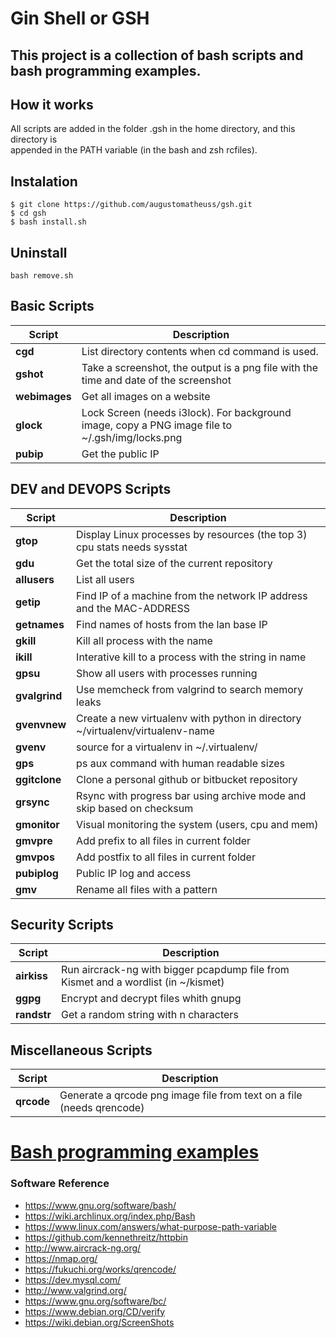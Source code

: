 # Gin Shell or GSH   
 
## This project is a collection of bash scripts and bash programming examples.   

## How it works  
All scripts are added in the folder .gsh in the home directory, and this directory is  
appended in the PATH variable (in the bash and zsh rcfiles).
 
## Instalation  
```
$ git clone https://github.com/augustomatheuss/gsh.git 
$ cd gsh 
$ bash install.sh    
```

## Uninstall
```
bash remove.sh
```
  
## Basic Scripts  
| Script | Description |  
| -- | -- |  
| **cgd** | List directory contents when cd command is used. |  
| **gshot** | Take a screenshot, the output is a png file with the time and date of the screenshot |  
| **webimages** | Get all images on a website |  
| **glock** | Lock Screen (needs i3lock). For background image, copy a PNG image file to ~/.gsh/img/locks.png |  
| **pubip** | Get the public IP |    
  
## DEV and DEVOPS Scripts  
| Script | Description |  
| -- | -- |  
| **gtop** | Display Linux processes by resources (the top 3) cpu stats needs sysstat |  
| **gdu** | Get the total size of the current repository |  
| **allusers** | List all users |  
| **getip** | Find IP of a machine from the network IP address and the MAC-ADDRESS |  
| **getnames** | Find names of hosts from the lan base IP |  
| **gkill** | Kill all process with the name |  
| **ikill** | Interative kill to a process with the string in name |  
| **gpsu** | Show all users with processes running |  
| **gvalgrind** | Use memcheck from valgrind to search memory leaks |  
| **gvenvnew** | Create a new virtualenv with python in directory ~/virtualenv/virtualenv-name |  
| **gvenv** | source for a virtualenv in ~/.virtualenv/ |  
| **gps** | ps aux command with human readable sizes |  
| **ggitclone** | Clone a personal github or bitbucket repository |  
| **grsync** | Rsync with progress bar using archive mode and skip based on checksum |   
| **gmonitor** | Visual monitoring the system (users, cpu and mem) |   
| **gmvpre** | Add prefix to all files in current folder |  
| **gmvpos** | Add postfix to all files in current folder |  
| **pubiplog** | Public IP log and access |   
| **gmv** | Rename all files with a pattern |    

## Security Scripts  
| Script | Description |  
| -- | -- |  
| **airkiss** | Run aircrack-ng with bigger pcapdump file from Kismet and a wordlist (in ~/kismet) |   
| **ggpg** | Encrypt and decrypt files whith gnupg |  
| **randstr** | Get a random string with n characters |  

## Miscellaneous Scripts  
| Script | Description |  
| -- | -- |  
| **qrcode** | Generate a qrcode png image file from text on a file (needs qrencode) |  

  
# [Bash programming examples](https://github.com/augustomatheuss/gsh/tree/master/programming-examples) 

### Software Reference  

* https://www.gnu.org/software/bash/  
* https://wiki.archlinux.org/index.php/Bash  
* https://www.linux.com/answers/what-purpose-path-variable  
* https://github.com/kennethreitz/httpbin  
* http://www.aircrack-ng.org/  
* https://nmap.org/  
* https://fukuchi.org/works/qrencode/  
* https://dev.mysql.com/  
* http://www.valgrind.org/  
* https://www.gnu.org/software/bc/  
* https://www.debian.org/CD/verify  
* https://wiki.debian.org/ScreenShots   
